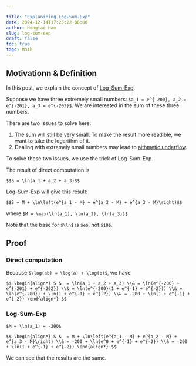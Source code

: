```yaml
---

title: "Explanining Log-Sum-Exp"
date: 2024-12-14T17:25:22-06:00
author: Hongtao Hao
slug: log-sum-exp
draft: false
toc: true
tags: Math
---
```


## Motivationn & Definition

In this post, we explain the concept of [Log-Sum-Exp](https://en.wikipedia.org/wiki/LogSumExp).

Suppose we have three extremely small numbers: `$a_1 = e^{-200}, a_2 = e^{-201}, a_3 = e^{-202}$`. We are interested in the sum of these three numbers. 

There are two issues to solve here:

1. The sum will still be very small. To make the result more readible, we want to take the logarithm of it. 
2. Dealing with extremely small numbers may lead to [aithmetic underflow](https://en.wikipedia.org/wiki/Arithmetic_underflow). 

To solve these two issues, we use the trick of Log-Sum-Exp. 

The result of direct computation is 

`$$S = \ln(a_1 + a_2 + a_3)$$`

Log-Sum-Exp will give this result:

`$$S = M + \ln\left(e^{a_1 - M} + e^{a_2 - M} + e^{a_3 - M}\right)$$`

where `$M = \max(\ln(a_1), \ln(a_2), \ln(a_3))$`

Note that the base for `$\ln$` is `$e$`, not `$10$`.

## Proof

### Direct computation

Because `$\log(ab) = \log(a) + \log(b)$`, we have:

`$$
\begin{align*}
S & 
= \ln(a_1 + a_2 + a_3) \\&
= \ln(e^{-200} + e^{-201} + e^{-202}) \\&
= \ln(e^{-200}(1 + e^{-1} + e^{-2})) \\&
= \ln(e^{-200}) + \ln(1 + e^{-1} + e^{-2}) \\&
= -200 + \ln(1 + e^{-1} + e^{-2})
\end{align*}
$$`

### Log-Sum-Exp

`$M = \ln(a_1) = -200$`

`$$
\begin{align*}
S & 
= M + \ln\left(e^{a_1 - M} + e^{a_2 - M} + e^{a_3 - M}\right) \\&
= -200 + \ln(e^0 + e^{-1} + e^{-2}) \\&
= -200 + \ln(1 + e^{-1} + e^{-2})
\end{align*}
$$`

We can see that the results are the same. 
